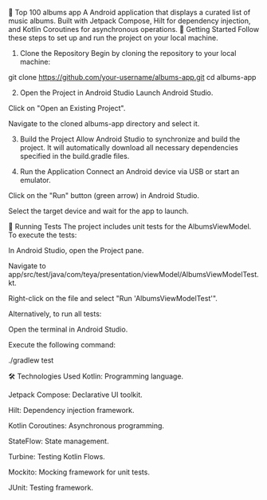 📀 Top 100 albums app
A  Android application that displays a curated list of music albums. Built with Jetpack Compose, Hilt for dependency injection, and Kotlin Coroutines for asynchronous operations.
🚀 Getting Started
Follow these steps to set up and run the project on your local machine.

1. Clone the Repository
Begin by cloning the repository to your local machine:

git clone https://github.com/your-username/albums-app.git
cd albums-app

2. Open the Project in Android Studio
Launch Android Studio.

Click on "Open an Existing Project".

Navigate to the cloned albums-app directory and select it.

3. Build the Project
Allow Android Studio to synchronize and build the project. It will automatically download all necessary dependencies specified in the build.gradle files.

4. Run the Application
Connect an Android device via USB or start an emulator.

Click on the "Run" button (green arrow) in Android Studio.

Select the target device and wait for the app to launch.

🧪 Running Tests
The project includes unit tests for the AlbumsViewModel. To execute the tests:

In Android Studio, open the Project pane.

Navigate to app/src/test/java/com/teya/presentation/viewModel/AlbumsViewModelTest.kt.

Right-click on the file and select "Run 'AlbumsViewModelTest'".

Alternatively, to run all tests:

Open the terminal in Android Studio.

Execute the following command:

./gradlew test

🛠️ Technologies Used
Kotlin: Programming language.

Jetpack Compose: Declarative UI toolkit.

Hilt: Dependency injection framework.

Kotlin Coroutines: Asynchronous programming.

StateFlow: State management.

Turbine: Testing Kotlin Flows.

Mockito: Mocking framework for unit tests.

JUnit: Testing framework.
